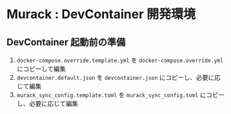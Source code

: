 # Murack : DevContainer 開発環境 

## DevContainer 起動前の準備

1. `docker-compose.override.template.yml` を `docker-compose.override.yml` にコピーして編集
2. `devcontainer.default.json` を `devcontainer.json` にコピーし、必要に応じて編集
3. `murack_sync_config.template.toml` を `murack_sync_config.toml` にコピーし、必要に応じて編集

